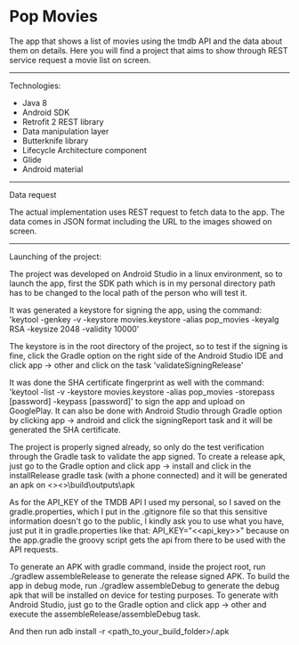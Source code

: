 # Pop Movies

The app that shows a list of movies using the tmdb API and the data about them on details. Here you will find a project that aims to show through REST service request a movie list on screen.
___________________________________________________________________________________________________________________________

Technologies:
   - Java 8
   - Android SDK
   - Retrofit 2 REST library
   - Data manipulation layer
   - Butterknife library
   - Lifecycle Architecture component
   - Glide
   - Android material
___________________________________________________________________________________________________________________________

Data request

The actual implementation uses REST request to fetch data to the app. The data comes in JSON format including the URL to the images showed on screen.
___________________________________________________________________________________________________________________________


Launching of the project:

The project was developed on Android Studio in a linux environment, so to launch the app, first the SDK path which is in my personal directory path has to be changed to the local path of the person who will test it.

It was generated a keystore for signing the app, using the command:<br/>
'keytool -genkey -v -keystore movies.keystore -alias pop_movies -keyalg RSA -keysize 2048 -validity 10000'

The keystore is in the root directory of the project, so to test if the signing is fine, click the Gradle option on the right side of the Android Studio IDE and click app -> other and click on the task 'validateSigningRelease'
 
It was done the SHA certificate fingerprint as well with the command:
'keytool -list -v -keystore movies.keystore -alias pop_movies -storepass [password] -keypass [password]'
to sign the app and upload on GooglePlay. It can also be done with Android Studio through Gradle option by clicking app -> android and click the signingReport task and it will be generated the SHA certificate.

The project is properly signed already, so only do the test verification through the Gradle task to validate the app signed. To create a release apk, just go to the Gradle option and click app -> install and click in the installRelease gradle task (with a phone connected) and it will be generated an apk on <<ProjectPath>>\<<ModuleName>>\build\outputs\apk

As for the API_KEY of the TMDB API I used my personal, so I saved on the gradle.properties, which I put in the .gitignore file so that this sensitive information doesn't go to the public, I kindly ask you to use what you have, just put it in gradle.properties like that: API_KEY="<<api_key>>" because on the app.gradle the groovy script gets the api from there to be used with the API requests.

To generate an APK with gradle command, inside the project root, run ./gradlew assembleRelease to generate the release signed APK.
To build the app in debug mode, run ./gradlew assembleDebug to generate the debug apk that will be installed on device for testing purposes.
To generate with Android Studio, just go to the Gradle option and click app -> other and execute the assembleRelease/assembleDebug task.

And then run adb install -r <path_to_your_build_folder>/<yourAppName>.apk
